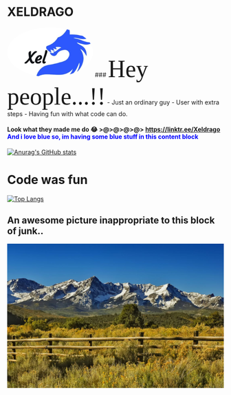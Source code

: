 # XELDRAGO 
<img src="logo.jpg" alt="logo" height="auto" width="200" style="border-radius:50%"/>
### <span style="font-family:Papyrus; font-size:4em;">Hey people...!!</span>
- Just an ordinary guy
- User with extra steps
- Having fun with what code can do.

#### Look what they made me do :joy: >@>@>@>@> https://linktr.ee/Xeldrago <span style="color:blue">And i love blue so, im having some blue stuff in this content block</span>
[![Anurag's GitHub stats](https://github-readme-stats.vercel.app/api?username=xeldrago&theme=algolia&show_icons=true)](https://github.com/anuraghazra/github-readme-stats)
# Code was fun 
[![Top Langs](https://github-readme-stats.vercel.app/api/top-langs/?username=xeldrago&layout=compact)](https://github.com/anuraghazra/github-readme-stats)

## An awesome picture inappropriate to this block of junk..
![The San Juan Mountains are beautiful!](san-juan-mountains.jpg "These are some awesome mountains...")
